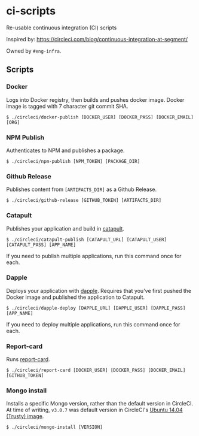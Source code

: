 # ci-scripts

Re-usable continuous integration (CI) scripts

Inspired by: https://circleci.com/blog/continuous-integration-at-segment/

Owned by `#eng-infra`.

## Scripts

### Docker

Logs into Docker registry, then builds and pushes docker image.
Docker image is tagged with 7 character git commit SHA.

```
$ ./circleci/docker-publish [DOCKER_USER] [DOCKER_PASS] [DOCKER_EMAIL] [ORG]
```

### NPM Publish

Authenticates to NPM and publishes a package.

```
$ ./circleci/npm-publish [NPM_TOKEN] [PACKAGE_DIR]
```

### Github Release

Publishes content from `[ARTIFACTS_DIR]` as a Github Release.

```
$ ./circleci/github-release [GITHUB_TOKEN] [ARTIFACTS_DIR]
```

### Catapult

Publishes your application and build in [catapult](https://github.com/clever/catapult).

```
$ ./circleci/catapult-publish [CATAPULT_URL] [CATAPULT_USER] [CATAPULT_PASS] [APP_NAME]
```

If you need to publish multiple applications, run this command once for each.

### Dapple

Deploys your application with [dapple](https://github.com/clever/dapple).
Requires that you've first pushed the Docker image and published the application to Catapult.

```
$ ./circleci/dapple-deploy [DAPPLE_URL] [DAPPLE_USER] [DAPPLE_PASS] [APP_NAME]
```

If you need to deploy multiple applications, run this command once for each.

### Report-card

Runs [report-card](https://github.com/clever/report-card).

```
$ ./circleci/report-card [DOCKER_USER] [DOCKER_PASS] [DOCKER_EMAIL] [GITHUB_TOKEN]
```

### Mongo install

Installs a specific Mongo version, rather than the default version in CircleCI.
At time of writing, `v3.0.7` was default version in CircleCI's [Ubuntu 14.04 (Trusty) image](https://circleci.com/docs/build-image-trusty/#mongodb).

```
$ ./circleci/mongo-install [VERSION]
```
